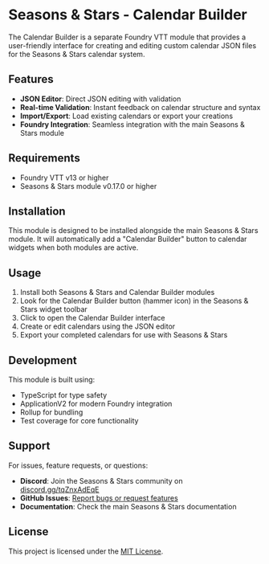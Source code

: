# Seasons & Stars - Calendar Builder

The Calendar Builder is a separate Foundry VTT module that provides a user-friendly interface for creating and editing custom calendar JSON files for the Seasons & Stars calendar system.

## Features

- **JSON Editor**: Direct JSON editing with validation
- **Real-time Validation**: Instant feedback on calendar structure and syntax
- **Import/Export**: Load existing calendars or export your creations
- **Foundry Integration**: Seamless integration with the main Seasons & Stars module

## Requirements

- Foundry VTT v13 or higher
- Seasons & Stars module v0.17.0 or higher

## Installation

This module is designed to be installed alongside the main Seasons & Stars module. It will automatically add a "Calendar Builder" button to calendar widgets when both modules are active.

## Usage

1. Install both Seasons & Stars and Calendar Builder modules
2. Look for the Calendar Builder button (hammer icon) in the Seasons & Stars widget toolbar
3. Click to open the Calendar Builder interface
4. Create or edit calendars using the JSON editor
5. Export your completed calendars for use with Seasons & Stars

## Development

This module is built using:

- TypeScript for type safety
- ApplicationV2 for modern Foundry integration
- Rollup for bundling
- Test coverage for core functionality

## Support

For issues, feature requests, or questions:

- **Discord**: Join the Seasons & Stars community on [discord.gg/tqZnxAdEqE](https://discord.gg/tqZnxAdEqE)
- **GitHub Issues**: [Report bugs or request features](https://github.com/rayners/fvtt-seasons-and-stars/issues)
- **Documentation**: Check the main Seasons & Stars documentation

## License

This project is licensed under the [MIT License](https://github.com/rayners/fvtt-seasons-and-stars/blob/main/LICENSE).
